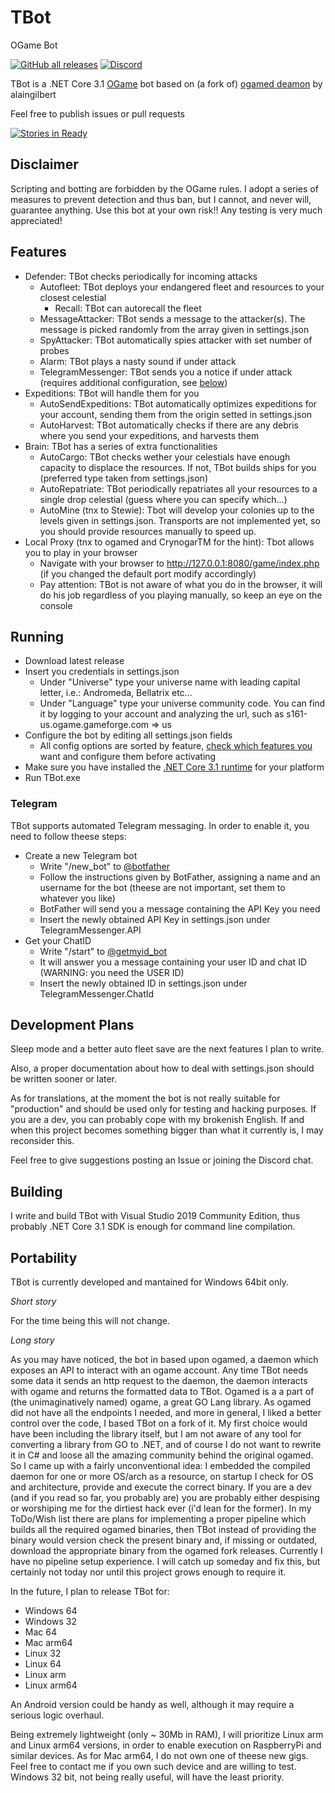 # TBot
OGame Bot

[![GitHub all releases](https://img.shields.io/github/downloads/ogame-tbot/TBot/total)](https://github.com/ogame-tbot/TBot/releases/latest)
[![Discord](https://img.shields.io/discord/801453618770214923)](https://discord.gg/NZSaY4aQ7J)

TBot is a .NET Core 3.1 [OGame](https://lobby.ogame.gameforge.com/) bot based on (a fork of) [ogamed deamon](https://github.com/kokiddp/ogame) by alaingilbert

Feel free to publish issues or pull requests

[![Stories in Ready](https://discordapp.com/api/guilds/801453618770214923/widget.png?style=banner2)](https://discord.gg/NZSaY4aQ7J)

## Disclaimer

Scripting and botting are forbidden by the OGame rules.
I adopt a series of measures to prevent detection and thus ban, but I cannot, and never will, guarantee anything.
Use this bot at your own risk!! Any testing is very much appreciated!

## Features

* Defender: TBot checks periodically for incoming attacks
  * Autofleet: TBot deploys your endangered fleet and resources to your closest celestial
    * Recall: TBot can autorecall the fleet
  * MessageAttacker: TBot sends a message to the attacker(s). The message is picked randomly from the array given in settings.json
  * SpyAttacker: TBot automatically spies attacker with set number of probes
  * Alarm: TBot plays a nasty sound if under attack
  * TelegramMessenger: TBot sends you a notice if under attack (requires additional configuration, see [below](#telegram))
* Expeditions: TBot will handle them for you
  * AutoSendExpeditions: TBot automatically optimizes expeditions for your account, sending them from the origin setted in settings.json
  * AutoHarvest: TBot automatically checks if there are any debris where you send your expeditions, and harvests them
* Brain: TBot has a series of extra functionalities
  * AutoCargo: TBot checks wether your celestials have enough capacity to displace the resources. If not, TBot builds ships for you (preferred type taken from settings.json)
  * AutoRepatriate: TBot periodically repatriates all your resources to a single drop celestial (guess where you can specify which...)
  * AutoMine (tnx to Stewie): Tbot will develop your colonies up to the levels given in settings.json. Transports are not implemented yet, so you should provide resources manually to speed up.
* Local Proxy (tnx to ogamed and CrynogarTM for the hint): Tbot allows you to play in your browser
  * Navigate with your browser to http://127.0.0.1:8080/game/index.php (if you changed the default port modify accordingly)
  * Pay attention: TBot is not aware of what you do in the browser, it will do his job regardless of you playing manually, so keep an eye on the console
  
## Running

* Download latest release
* Insert you credentials in settings.json
  * Under "Universe" type your universe name with leading capital letter, i.e.: Andromeda, Bellatrix etc...
  * Under "Language" type your universe community code. You can find it by logging to your account and analyzing the url, such as s161-us.ogame.gameforge.com => us
* Configure the bot by editing all settings.json fields
  * All config options are sorted by feature, [check which features you](#features) want and configure them before activating
* Make sure you have installed the [.NET Core 3.1 runtime](https://dotnet.microsoft.com/download/dotnet-core/3.1) for your platform
* Run TBot.exe

### Telegram
TBot supports automated Telegram messaging. In order to enable it, you need to follow theese steps:
* Create a new Telegram bot
  * Write "/new_bot" to [@botfather](https://t.me/botfather)
  * Follow the instructions given by BotFather, assigning a name and an username for the bot (theese are not important, set them to whatever you like)
  * BotFather will send you a message containing the API Key you need
  * Insert the newly obtained API Key in settings.json under TelegramMessenger.API
* Get your ChatID
  * Write "/start" to [@getmyid_bot](https://t.me/getmyid_bot)
  * It will answer you a message containing your user ID and chat ID (WARNING: you need the USER ID)
  * Insert the newly obtained ID in settings.json under TelegramMessenger.ChatId
  
## Development Plans
Sleep mode and a better auto fleet save are the next features I plan to write.

Also, a proper documentation about how to deal with settings.json should be written sooner or later.

As for translations, at the moment the bot is not really suitable for "production" and should be used only for testing and hacking purposes. If you are a dev, you can probably cope with my brokenish English. If and when this project becomes something bigger than what it currently is, I may reconsider this.

Feel free to give suggestions posting an Issue or joining the Discord chat.

## Building

I write and build TBot with Visual Studio 2019 Community Edition, thus probably .NET Core 3.1 SDK is enough for command line compilation.
  
## Portability

TBot is currently developed and mantained for Windows 64bit only.

*Short story*

For the time being this will not change.

*Long story*

As you may have noticed, the bot in based upon ogamed, a daemon which exposes an API to interact with an ogame account. Any time TBot needs some data it sends an http request to the daemon, the daemon interacts with ogame and returns the formatted data to TBot. Ogamed is a a part of (the unimaginatively named) ogame, a great GO Lang library. As ogamed did not have all the endpoints I needed, and more in general, I liked a better control over the code, I based TBot on a fork of it. My first choice would have been including the library itself, but I am not aware of any tool for converting a library from GO to .NET, and of course I do not want to rewrite it in C# and loose all the amazing community behind the original ogamed. So I came up with a fairly unconventional idea: I embedded the compiled daemon for one or more OS/arch as a resource, on startup I check for OS and architecture, provide and execute the correct binary. If you are a dev (and if you read so far, you probably are) you are probably either despising or worshiping me for the dirtiest hack ever (i'd lean for the former). In my ToDo/Wish list there are plans for implementing a proper pipeline which builds all the required ogamed binaries, then TBot instead of providing the binary would version check the present binary and, if missing or outdated, download the appropriate binary from the ogamed fork releases. Currently I have no pipeline setup experience. I will catch up someday and fix this, but certainly not today nor until this project grows enough to require it. 

In the future, I plan to release TBot for:
* Windows 64
* Windows 32
* Mac 64
* Mac arm64
* Linux 32
* Linux 64
* Linux arm
* Linux arm64

An Android version could be handy as well, although it may require a serious logic overhaul.

Being extremely lightweight (only ~ 30Mb in RAM), I will prioritize Linux arm and Linux arm64 versions, in order to enable execution on RaspberryPi and similar devices.
As for Mac arm64, I do not own one of theese new gigs. Feel free to contact me if you own such device and are willing to test.
Windows 32 bit, not being really useful, will have the least priority.
